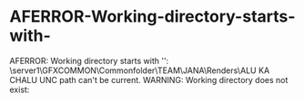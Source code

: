 # AFERROR-Working-directory-starts-with-
AFERROR: Working directory starts with '\': \\server1\GFXCOMMON\Commonfolder\TEAM\JANA\Renders\ALU KA CHALU UNC path can't be current. WARNING: Working directory does not exist:
